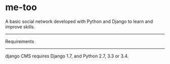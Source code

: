 # me-too
A basic social network developed with Python and Django to learn and improve skills.


************
Requirements
************

django CMS requires Django 1.7, and Python 2.7, 3.3 or 3.4.


